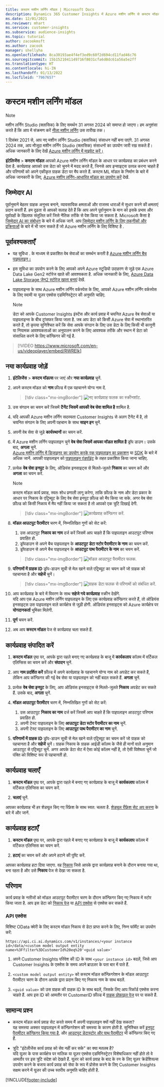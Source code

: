 ```yaml
---
title: कस्टम मशीन लर्निंग मॉडल | Microsoft Docs
description: Dynamics 365 Customer Insights में Azure मशीन लर्निंग से कस्टम मॉडल के साथ काम करें.
ms.date: 12/01/2021
ms.reviewer: mhart
ms.service: customer-insights
ms.subservice: audience-insights
ms.topic: tutorial
author: zacookmsft
ms.author: zacook
manager: shellyha
ms.openlocfilehash: 8ca30193ae4f4ef3ed9c60f2d694cd11fad46c76
ms.sourcegitcommit: 15b1521041149716f8031cfa6d0dc61a56a5e2ff
ms.translationtype: HT
ms.contentlocale: hi-IN
ms.lasthandoff: 01/13/2022
ms.locfileid: "7967657"
---
```

# <a name="custom-machine-learning-models"></a>कस्टम मशीन लर्निंग मॉडल

> [!NOTE]
> मशीन लर्निंग Studio (क्लासिक) के लिए समर्थन 31 अगस्त 2024 को समाप्त हो जाएगा। हम अनुशंसा करते हैं कि आप में संक्रमण करें [नीला मशीन लर्निंग](/azure/machine-learning/overview-what-is-azure-machine-learning) उस तारीख तक।
>
> 1 दिसंबर 2021 से, आप नए मशीन लर्निंग Studio (क्लासिक) संसाधन नहीं बना पाएंगे. 31 अगस्त 2024 तक, आप मौजूदा मशीन लर्निंग Studio (क्लासिक) संसाधनों का उपयोग जारी रख सकते हैं। अधिक जानकारी के लिए देखें [Azure मशीन लर्निंग में माइग्रेट करें।](/azure/machine-learning/migrate-overview)


**इंटेलिजेंस** > **कस्टम मॉडल** आपको Azure मशीन लर्निंग मॉडल के आधार पर कार्यप्रवाह का प्रबंधन करने देता है. कार्यप्रवाह आपको उस डेटा को चुनने में मदद करते हैं, जिनसे आप इन्साइट्स उत्पन्न करना चाहते हैं और परिणामों को अपने एकीकृत ग्राहक डेटा पर मैप करते हैं. कस्टम ML मॉडल के निर्माण के बारे में अधिक जानकारी के लिए, [Azure मशीन लर्निंग-आधारित मॉडल का उपयोग करें](azure-machine-learning-experiments.md) देखें.

## <a name="responsible-ai"></a>जिम्मेदार AI

पूर्वानुमानें बेहतर ग्राहक अनुभव बनाने, व्यावसायिक क्षमताओं और राजस्व धाराओं में सुधार करने की क्षमताएं प्रदान करती हैं. हम दृढ़ता से आपको सलाह देते हैं कि आप अपने पूर्वानुमान के मान को इसके प्रभाव और पूर्वाग्रहों के खिलाफ संतुलित करें जिसे नैतिक तरीके से पेश किया जा सकता है. Microsoft कैसा है [जिम्मेदार AI का संबोधन](https://www.microsoft.com/ai/responsible-ai?activetab=pivot1%3aprimaryr6) के बारे में अधिक जानें. आप [जिम्मेदार मशीन लर्निंग के लिए तकनीकों और प्रक्रियाओं](/azure/machine-learning/concept-responsible-ml) के बारे में भी जान सकते हैं जो Azure मशीन लर्निंग के लिए विशिष्ट है .

## <a name="prerequisites"></a>पूर्वावश्यकताएँ

- यह सुविधा . के माध्यम से प्रकाशित वेब सेवाओं का समर्थन करती है [Azure मशीन लर्निंग बैच पाइपलाइन।](/azure/machine-learning/concept-ml-pipelines)

- इस सुविधा का उपयोग करने के लिए आपको अपने Azure स्टूडियो उदाहरण से जुड़े एक Azure Data Lake Gen2 स्टोरेज खाते की आवश्यकता है. अधिक जानकारी के लिए, [Azure Data Lake Storage जेन2 स्टोरेज खाता बनाएं](/azure/storage/blobs/data-lake-storage-quickstart-create-account) देखें.

- पाइपलाइन्स के साथ Azure मशीन लर्निंग वर्कस्पेस के लिए, आपको Azure मशीन लर्निंग वर्कस्पेस के लिए स्वामी या यूज़र एक्सेस एडमिनिस्ट्रेटर की अनुमति चाहिए.

   > [!NOTE]
   > डेटा को आपके Customer Insights इंस्टेंस और कार्य प्रवाह में चयनित Azure वेब सेवाओं या पाइपलाइन्स के बीच ट्रांसफर किया जाता है. जब आप डेटा को किसी Azure सेवा में स्थानांतरित करते हैं, तो कृपया सुनिश्चित करें कि सेवा आपके संगठन के लिए उस डेटा के लिए किसी भी कानूनी या नियामक आवश्यकताओं का अनुपालन करने के लिए आवश्यक तरीके और स्थान में डेटा को संसाधित करने के लिए कॉन्फ़िगर की गई है.

> [!VIDEO https://www.microsoft.com/en-us/videoplayer/embed/RWRElk]

## <a name="add-a-new-workflow"></a>नया कार्यप्रवाह जोड़ें

1. **इंटेलिजेंस** > **कस्टम मॉडल्स** पर जाएं और **नया कार्यप्रवाह** चुनें.

1. अपने कस्टम मॉडल को **नाम** फ़ील्ड में एक पहचानने योग्य नाम दें.

   > [!div class="mx-imgBorder"]
   > ![नए कार्यप्रवाह फलक का स्क्रीनशॉट.](media/new-workflowv2.png "नए कार्यप्रवाह फलक का स्क्रीनशॉट")

1. उस संगठन का चयन करें जिसमें **टैनेंट जिसमें आपकी वेब सेवा शामिल है** शामिल है.

1. यदि आपकी Azure मशीन लर्निंग सदस्यता Customer Insights से अलग टैनेंट में है, तो चयनित संगठन के लिए अपनी पहचान के साथ **साइन इन** चुनें.

1. अपनी वेब सेवा से जुड़े **कार्यस्थानों** का चयन करें. 

1. में Azure मशीन लर्निंग पाइपलाइन चुनें **वेब सेवा जिसमें आपका मॉडल शामिल है** ड्रॉप डाउन। उसके बाद, **अगला** चुनें.    
   [Azure मशीन लर्निंग में डिजाइनर का उपयोग करके एक पाइपलाइन का प्रकाशन](/azure/machine-learning/concept-ml-pipelines#building-pipelines-with-the-designer) या [SDK](/azure/machine-learning/concept-ml-pipelines#building-pipelines-with-the-python-sdk) के बारे में अधिक जानें. आपकी पाइपलाइन को [पाइपलाइन एंडपॉइंट](/azure/machine-learning/how-to-run-batch-predictions-designer#submit-a-pipeline-run) के तहत प्रकाशित किया जाना चाहिए.

1. प्रत्येक **वेब सेवा इनपुट** के लिए, ऑडियंस इनसाइट्स से मिलते-जुलते **निकाय** का चयन करें और **अगला** का चयन करें.
   > [!NOTE]
   > कस्टम मॉडल कार्य प्रवाह, स्वतः शोध प्रणाली लागू करेगा, ताकि फ़ील्ड के नाम और डेटा प्रकार के आधार पर निकाय के एट्रिब्यूट के लिए वेब सेवा इनपुट फ़ील्ड को मैप किया जा सके. अगर वेब सेवा फ़ील्ड को किसी निकाय में मैप नहीं किया जा सकता है तो आपको एक त्रुटि दिखाई देगी.

   > [!div class="mx-imgBorder"]
   > ![कार्यप्रवाह कॉन्फ़िगर करें.](media/intelligence-screen2-updated.png "कार्यप्रवाह कॉन्फ़िगर करें")

1. **मॉडल आउटपुट पैरामीटर** चरण में, निम्नलिखित गुणों को सेट करें:
      1. उस आउटपुट **निकाय का नाम** दर्ज करें जिसमें आप चाहते हैं कि पाइपलाइन आउटपुट परिणाम प्रवाहित हो.
      1. ड्रॉपडाउन से अपने बैच पाइपलाइन के **आउटपुट डेटा स्टोर पैरामीटर के नाम** का चयन करें.
      1. ड्रॉपडाउन से अपने बैच पाइपलाइन के **आउटपुट पाथ पैरामीटर के नाम** का चयन करें.

      > [!div class="mx-imgBorder"]
      > ![मॉडल आउटपुट पैरामीटर फलक.](media/intelligence-screen3-outputparameters.png "मॉडल आउटपुट पैरामीटर फलक")

1. **परिणामों में ग्राहक ID** ड्रॉप-डाउन सूची से मेल खाने वाले एट्रिब्यूट का चयन करें जो ग्राहक को पहचानता है और **सहेजें** चुनें।

   > [!div class="mx-imgBorder"]
   > ![ग्राहक डेटा फलक से परिणामों को संबंधित करें.](media/intelligence-screen4-relatetocustomer.png "ग्राहक डेटा फलक से परिणामों को संबंधित करें")

1. आप कार्यप्रवाह के बारे में विवरण के साथ **सहेजे गये कार्यप्रवाह** स्क्रीन देखेंगे.    
   यदि आप एक Azure मशीन लर्निंग पाइपलाइन के लिए एक कार्यप्रवाह कॉन्फ़िगर करते हैं, तो ऑडियंस इनसाइट्स उस पाइपलाइन वाले कार्यक्षेत्र से जुड़ी होगी. ऑडियंस इनसाइट्स को Azure कार्यक्षेत्र पर **योगदानकर्ता** भूमिका मिलेगी.

1. **पूर्ण** चयन करें.

1. अब आप **कस्टम मॉडल** पेज से कार्यप्रवाह चला सकते हैं.

## <a name="edit-a-workflow"></a>कार्यप्रवाह संपादित करें

1. **कस्टम मॉडल** पृष्ठ पर, आपके द्वारा पहले बनाए गए कार्यप्रवाह के बाजू में **कार्यकलाप** कॉलम में वर्टिकल एलिप्सिस का चयन करें और **संपादन** चुनें.

1. आप **नाम प्रदर्शित करें** फ़ील्ड में अपने कार्यप्रवाह के पहचानने योग्य नाम को अपडेट कर सकते हैं, लेकिन आप कॉन्फ़िगर की गई वेब सेवा या पाइपलाइन को नहीं बदल सकते हैं. **अगला** चुनें.

1. प्रत्येक **वेब सेवा इनपुट** के लिए, आप ऑडियंस इनसाइट्स से मिलते-जुलते **निकाय** अपडेट कर सकते हैं. उसके बाद, **अगला** चुनें.

1. **मॉडल आउटपुट पैरामीटर** चरण में, निम्नलिखित गुणों को सेट करें:
      1. उस आउटपुट **निकाय का नाम** दर्ज करें जिसमें आप चाहते हैं कि पाइपलाइन आउटपुट परिणाम प्रवाहित हो.
      1. अपनी टेस्ट पाइपलाइन के लिए **आउटपुट डेटा स्टोर पैरामीटर का नाम** चुनें.
      1. अपनी टेस्ट पाइपलाइन के लिए **आउटपुट पाथ पैरामीटर का नाम** चुनें.

1. **परिणामों में ग्राहक ID** ड्रॉप-डाउन सूची से मेल खाने वाले एट्रिब्यूट का चयन करें जो ग्राहक को पहचानता है और **सहेजें** चुनें।
   ग्राहक निकाय के ग्राहक आईडी कॉलम के जैसे ही मानों वाले अनुमान आउटपुट से एट्रिब्यूट चुनें. अगर आपके डेटा सेट में ऐसा कोई कॉलम नहीं है, तो ऐसी विशेषता चुनें जो पंक्ति को विशिष्ट रूप से पहचानती हो.

## <a name="run-a-workflow"></a>कार्यप्रवाह चलाएँ

1. **कस्टम मॉडल** पृष्ठ पर, आपके द्वारा पहले में बनाए गए कार्यप्रवाह के बाजू में **कार्यकलाप** कॉलम में वर्टिकल एलिप्सिस का चयन करें.

1. **चलाएं** चुनें.

आपका कार्यप्रवाह भी हर शेड्यूल किए गए रिफ्रेश के साथ स्वत: चलता है. [शेड्यूल रीफ्रेश सेट अप करना](system.md#schedule-tab) के बारे में और जानें.

## <a name="delete-a-workflow"></a>कार्यप्रवाह हटाएँ

1. **कस्टम मॉडल** पृष्ठ पर, आपके द्वारा पहले में बनाए गए कार्यप्रवाह के बाजू में **कार्यकलाप** कॉलम में वर्टिकल एलिप्सिस का चयन करें.

1. **हटाएं** का चयन करें और अपने हटाने की पुष्टि करें.

आपका कार्यप्रवाह हटा दिया जाएगा. वह [निकाय](entities.md) जिसे आपके द्वारा कार्यप्रवाह बनाने के दौरान बनाया गया था, बना रहता है और उसे **निकाय** पेज से देखा जा सकता है.

## <a name="results"></a>परिणाम

कार्य प्रवाह के नतीजों को मॉडल आउटपुट पैरामीटर चरण के दौरान कॉन्फ़िगर किए गए निकाय में स्टोर किया जाता है. आप इस डेटा को [निकाय पेज](entities.md) या [API एक्सेस](apis.md) से एक्सेस कर सकते हैं.

### <a name="api-access"></a>API एक्सेस

विशिष्ट OData क्वेरी के लिए कस्टम मॉडल निकाय से डेटा प्राप्त करने के लिए, निम्न फॉर्मेट का उपयोग करें:

`https://api.ci.ai.dynamics.com/v1/instances/<your instance id>/data/<custom model output entity name>%3Ffilter%3DCustomerId%20eq%20'<guid value>'`

1. अपने Customer Insights परिवेश की ID के साथ `<your instance id>` बदलें, जिसे आप Customer Insights के एक्सेस के समय अपने ब्राउज़र के पता बार में पाते हैं.

1. `<custom model output entity>` को कस्टम मॉडल कॉन्फ़िगरेशन के मॉडल आउटपुट पैरामीटर चरण के दौरान आपके द्वारा प्रदान किए गए निकाय नाम के साथ बदलें.

1. `<guid value>` को उस ग्राहक की ग्राहक ID के साथ बदलें, जिसके लिए आप रिकॉर्ड एक्सेस करना चाहते हैं. आप इस ID को आमतौर पर CustomerID फ़ील्ड में [ग्राहक प्रोफ़ाइल पेज](customer-profiles.md) पर पा सकते हैं.

## <a name="frequently-asked-questions"></a>सामान्य प्रश्‍न

- कस्टम मॉडल कार्य प्रवाह सेट करते समय मैं अपनी पाइपलाइन क्यों नहीं देख सकता?    
  यह समस्या अक्सर पाइपलाइन में कॉन्फ़िगरेशन की समस्या के कारण होती है. सुनिश्चित करें [इनपुट पैरामीटर कॉन्फ़िगर किया गया है](azure-machine-learning-experiments.md#dataset-configuration), और [आउटपुट डेटास्टोर और पाथ पैरामीटर](azure-machine-learning-experiments.md#import-pipeline-data-into-customer-insights) भी कॉन्फ़िगर किए गए हैं.

- त्रुटि "इंटेलीजेंस कार्य प्रवाह को सेव नहीं कर सके" का क्या मतलब है?    
  यदि यूज़र के पास कार्यक्षेत्र पर मालिक या यूज़र एक्सेस एडमिनिस्ट्रेटर विशेषाधिकार नहीं होते तो वे आमतौर पर इस त्रुटि संदेश को देखते हैं. यूज़र को कार्य प्रवाह के बाद के रन के लिए यूज़र क्रेडेंशियल्स उपयोग करने के बजाय कार्य प्रवाह को सेवा के रूप में प्रोसेस करने के लिए Customer Insights सक्षम करने में यूज़र की उच्च स्तरीय अनुमति चाहिए होती है.

[!INCLUDE[footer-include](../includes/footer-banner.md)]
